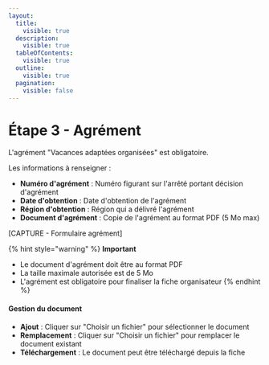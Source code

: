 ```yaml
---
layout:
  title:
    visible: true
  description:
    visible: true
  tableOfContents:
    visible: true
  outline:
    visible: true
  pagination:
    visible: false
---
```


# Étape 3 - Agrément

L'agrément "Vacances adaptées organisées" est obligatoire.

Les informations à renseigner :

* **Numéro d'agrément** : Numéro figurant sur l'arrêté portant décision d'agrément
* **Date d'obtention** : Date d'obtention de l'agrément
* **Région d'obtention** : Région qui a délivré l'agrément
* **Document d'agrément** : Copie de l'agrément au format PDF (5 Mo max)

\[CAPTURE - Formulaire agrément]

{% hint style="warning" %}
**Important**

* Le document d'agrément doit être au format PDF
* La taille maximale autorisée est de 5 Mo
* L'agrément est obligatoire pour finaliser la fiche organisateur
{% endhint %}

#### Gestion du document

* **Ajout** : Cliquer sur "Choisir un fichier" pour sélectionner le document
* **Remplacement** : Cliquer sur "Choisir un fichier" pour remplacer le document existant
* **Téléchargement** : Le document peut être téléchargé depuis la fiche
